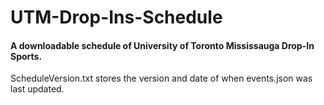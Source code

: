 # UTM-Drop-Ins-Schedule
#### A downloadable schedule of University of Toronto Mississauga Drop-In Sports.

ScheduleVersion.txt stores the version and date of when events.json was last updated.
